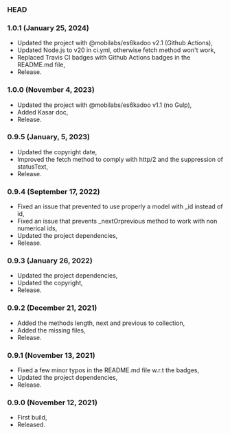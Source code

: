 ### HEAD

### 1.0.1 (January 25, 2024)

  * Updated the project with @mobilabs/es6kadoo v2.1 (Github Actions),
  * Updated Node.js to v20 in ci.yml, otherwise fetch method won't work,
  * Replaced Travis CI badges with Github Actions badges in the README.md file,
  * Release.


### 1.0.0 (November 4, 2023)

  * Updated the project with @mobilabs/es6kadoo v1.1 (no Gulp),
  * Added Kasar doc,
  * Release.


### 0.9.5 (January, 5, 2023)

  * Updated the copyright date,
  * Improved the fetch method to comply with http/2 and the suppression of statusText,
  * Release.


### 0.9.4 (September 17, 2022)

  * Fixed an issue that prevented to use properly a model with _id instead of id,
  * Fixed an issue that prevents _nextOrprevious method to work with non numerical ids,
  * Updated the project dependencies,
  * Release.


### 0.9.3 (January 26, 2022)

  * Updated the project dependencies,
  * Updated the copyright,
  * Release.


### 0.9.2 (December 21, 2021)

  * Added the methods length, next and previous to collection,
  * Added the missing files,
  * Release.


### 0.9.1 (November 13, 2021)

  * Fixed a few minor typos in the README.md file w.r.t the badges,
  * Updated the project dependencies,
  * Release.


### 0.9.0 (November 12, 2021)

  * First build,
  * Released.
